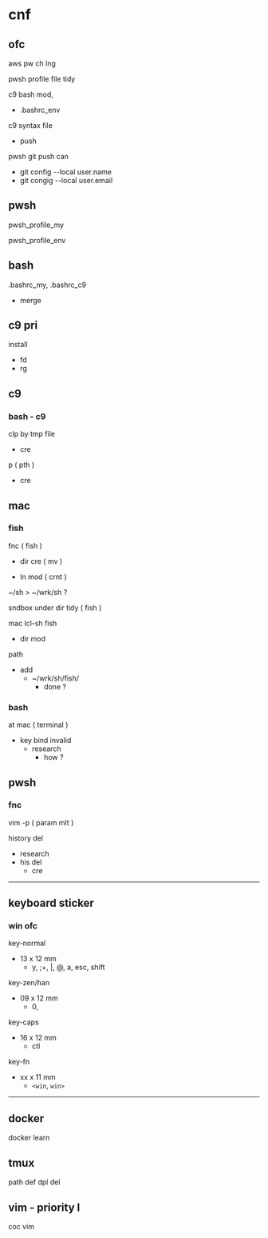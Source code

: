 
# cnf


## ofc

aws pw ch lng

pwsh profile file tidy

c9 bash mod,
- .bashrc_env

c9 syntax file
- push

pwsh git push can
- git config --local user.name
- git congig --local user.email


## pwsh

pwsh_profile_my

pwsh_profile_env



## bash

.bashrc_my, .bashrc_c9
- merge


## c9 pri

install
- fd
- rg


## c9

### bash  -  c9

clp by tmp file
- cre


p ( pth )
- cre


## mac

### fish

fnc ( fish )
- dir cre ( mv )

- ln mod ( crnt )


~/sh > ~/wrk/sh ?


sndbox under dir tidy ( fish )


mac lcl-sh fish
- dir mod


path
- add
  - ~/wrk/sh/fish/
    - done ?


### bash

at mac ( terminal )

- key bind invalid
  - research
    - how ?


## pwsh

### fnc

vim -p ( param mlt )


history del
- research
- his del
  - cre


---

## keyboard sticker

### win ofc

key-normal
- 13 x 12 mm
  - y, ;+, \|, @, a, esc, shift

key-zen/han
- 09 x 12 mm
  - 0,

key-caps
- 16 x 12 mm
  - ctl

key-fn
- xx x 11 mm
  - `<win`, `win>`


---

## docker

docker learn



## tmux

path def dpl del



## vim  -  priority l

coc vim



